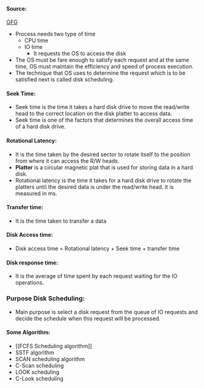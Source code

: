 #### Source:
[GFG](https://www.javatpoint.com/os-disk-scheduling)

* Process needs two type of time
	* CPU time
	* IO time
		* It requests the OS to access the disk
* The OS must be fare enough to satisfy each request and at the same time, OS must maintain the efficiency and speed of process execution.
* The technique that OS uses to determine the request which is to be satisfied next is called disk scheduling.

#### Seek Time:

* Seek time is the time it takes a hard disk drive to move the read/write head to the correct location on the disk platter to access data.
* Seek time is one of the factors that determines the overall access time of a hard disk drive.


#### Rotational Latency:

* It is the time taken by the desired sector to rotate itself to the position from where it can access the R/W heads.
* **Platter** is a circular magnetic plat that is used for storing data in a hard disk.
* Rotational latency is the time it takes for a hard disk drive to rotate the platters until the desired data is under the read/write head. it is measured in ms.


#### Transfer time:

* It is the time taken to transfer a data

#### Disk Access time:

* Disk access time = Rotational latency + Seek time + transfer time

#### Disk response time:

* It is the average of time spent by each request waiting for the IO operations.


### Purpose Disk Scheduling:

* Main purpose is select a disk request from the queue of IO requests and decide the schedule when this request will be processed.


#### Some Algorithm:

* [[FCFS Scheduling algorithm]]
* SSTF algorithm
* SCAN scheduling algorithm
* C-Scan scheduling
* LOOK scheduling
* C-Look scheduling